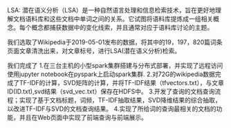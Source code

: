 LSA: 潜在语义分析（LSA）是一种自然语言处理和信息检索技术，旨在更好地理解文档语料库和这些文档中单词之间的关系。它试图将语料库提炼成一组相关概念。每个概念都捕获数据中的变化线索，并且通常对应于语料库讨论的主题。

我们选取了Wikipedia于2019-05-01发布的数据，将其中的19，197，820篇词条页面文章清洗出来，对文章标号，进行LSA(潜在语义分析)检索。
	

我们完成了
1.在三台主机的小型spark集群搭建与分布式部署，并实现了远程访问使用jupyter notebook在pyspark上启动spark集群.
2.对72G的wikipedia数据完成了TF-IDF的计算，SVD矩阵的计算，并将TF-IDF结果（tfvectors.txt），与文章ID(ID.txt),svd结果（svd_vec.txt）保存在HDFS中。
3.开发了查询的文档查询流程；实现了基于文档标题，词频，TF-IDF抽取结果，SVD降维结果的综合抽取，以改进TF-IDF与SVD的文档查询结果。
4.实现了所给词的查询最相关的文档的功能，并且在Web页面中实现了前端查询与前端展示。
